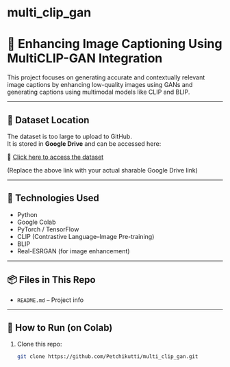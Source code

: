 # multi_clip_gan
# 🧠 Enhancing Image Captioning Using MultiCLIP-GAN Integration

This project focuses on generating accurate and contextually relevant image captions by enhancing low-quality images using GANs and generating captions using multimodal models like CLIP and BLIP.

---

## 📁 Dataset Location

The dataset is too large to upload to GitHub.  
It is stored in **Google Drive** and can be accessed here:

🔗 [Click here to access the dataset](https://drive.google.com/your-dataset-link)

(Replace the above link with your actual sharable Google Drive link)

---

## 🚀 Technologies Used

- Python
- Google Colab
- PyTorch / TensorFlow
- CLIP (Contrastive Language–Image Pre-training)
- BLIP
- Real-ESRGAN (for image enhancement)

---

## 📦 Files in This Repo

- `README.md` – Project info

---

## 🔧 How to Run (on Colab)

1. Clone this repo:
   ```bash
   git clone https://github.com/Petchikutti/multi_clip_gan.git
